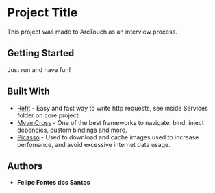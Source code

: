 # Project Title

This project was made to ArcTouch as an interview process.

## Getting Started

Just run and have fun!

## Built With

* [Refit](https://github.com/reactiveui/refit) - Easy and fast way to write http requests, see inside Services folder on core project
* [MvvmCross](https://www.mvvmcross.com/) - One of the best frameworks to navigate, bind, inject depencies, custom bindings and more.
* [Picasso](https://github.com/mattleibow/square-bindings) - Used to download and cache images used to increase perfomance, and avoid excessive internet data usage.

## Authors

* **Felipe Fontes dos Santos**
